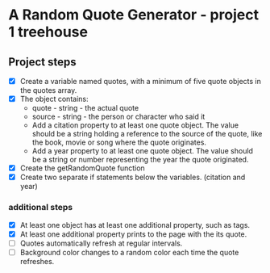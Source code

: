 # A Random Quote Generator - project 1 treehouse

## Project steps

- [x] Create a variable named quotes, with a minimum of five quote objects in the quotes array.
- [x] The object contains:  
  - quote - string - the actual quote
  - source - string - the person or character who said it
  - Add a citation property to at least one quote object. The value should be a string holding a reference to the source of the quote, like the book, movie or song where the quote originates.
  - Add a year property to at least one quote object. The value should be a string or number representing the year the quote originated.
- [x] Create the getRandomQuote function
- [x] Create two separate if statements below the variables. (citation and year)

### additional steps

- [x] At least one object has at least one additional property, such as tags.
- [x] At least one additional property prints to the page with the its quote.
- [ ] Quotes automatically refresh at regular intervals.
- [ ] Background color changes to a random color each time the quote refreshes.